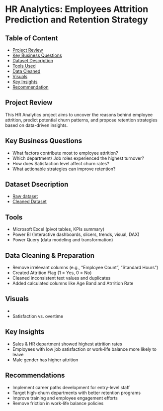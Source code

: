 # HR Analytics: Employees Attrition Prediction and Retention Strategy

## Table of Content

- [Project Review](#project-review)
- [Key Business Questions](#key-business-questions)
- [Dataset Description](#dataset-description)
- [Tools Used](#tools-used)
- [Data Cleaned](#data-cleaned)
- [Visuals](#visuals)
- [Key Insights](#key-insights)
- [Recommendation](#recommendation)

## Project Review
This HR Analytics project aims to uncover the reasons behind employee attrition, predict potential churn patterns, and propose retention strategies based on data-driven insights.

## Key Business Questions
-	What factors contribute most to employee attrition?
-	Which department/ Job roles experienced the highest turnover?
-	How does Satisfaction level affect churn rates?
-	What actionable strategies can improve retention?

## Dataset Dsecription
- <a href=https://github.com/Maggy317/HR-Analytics-Project/blob/main/HR_analytics_datasett.xlsx>Raw dataset</a>
- <a href=https://github.com/Maggy317/HR-Analytics-Project/blob/main/HR_analytics_cleaned_dataset.xlsx>Cleaned Dataset</a>

## Tools
-	Microsoft Excel (pivot tables, KPIs summary)
-	Power BI (Interactive dashboards, slicers, trends, visual, DAX)
-	Power Query (data modeling and transformation)

## Data Cleaning & Preparation
-	Remove irrelevant columns (e.g., “Employee Count”, “Standard Hours”)
-	Created Attrition Flag (1 = Yes, 0 = No)
-	Cleaned inconsistent text values and duplicates
-	Added calculated columns like Age Band and Atrrition Rate

## Visuals
-	
-	Satisfaction vs. overtime

## Key Insights
-	Sales & HR department showed highest attrition rates
-	Employees with low job satisfaction or work-life balance more likely to leave
-	Male gender has higher attrition

## Recommendations
-	Implement career paths development for entry-level staff
-	Target high-churn departments with better retention programs
-	Improve training and employee engagement efforts
-	Remove friction in work-life balance policies 


